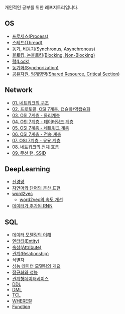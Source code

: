 개인적인 공부를 위한 레포지토리입니다.

## OS
* [프로세스(Process)](https://github.com/ywoo121/TIL/blob/main/OS/Process.md)
* [스레드(Thread)](https://github.com/ywoo121/TIL/blob/main/OS/Thread.md)
* [동기, 비동기(Synchronus, Asynchronous)](https://github.com/ywoo121/TIL/blob/main/OS/Synchronous_vs_Asynchronous.md)
* [블로킹, 논블로킹(Blocking, Non-Blocking)](https://github.com/ywoo121/TIL/blob/main/OS/Blocking_vs_Non-Blocking.md)
* [락(Lock)](https://github.com/ywoo121/TIL/blob/main/OS/Lock.md)
* [동기화(Synchorization)](https://github.com/ywoo121/TIL/blob/main/OS/%EA%B3%B5%EC%9C%A0%EC%9E%90%EC%9B%90%2C%EC%9E%84%EA%B3%84%EC%98%81%EC%97%AD.md)
* [공유자원, 임계영역(Shared Resource, Critical Section)](https://github.com/ywoo121/TIL/blob/main/OS/%EB%8F%99%EA%B8%B0%ED%99%94(Synchornization).md)
 
## Network
* [01. 네트워크의 구조](https://github.com/ywoo121/TIL/blob/main/Network/01_network%2C%20packet%2C%20LAN%2C%20WAN.md)
* [02. 프로토콜, OSI 7계층, 캡슐화/역캡슐화](https://github.com/ywoo121/TIL/blob/main/Network/02_protocol%2C%20OSI7layer%2C%20capsulation.md)
* [03. OSI 7계층 - 물리계층](https://github.com/ywoo121/TIL/blob/main/Network/03_OSI_physical_layer.md)
* [04. OSI 7계층 - 데이터링크 계층](https://github.com/ywoo121/TIL/blob/main/Network/04_OSI_data-link_layer.md)
* [05. OSI 7계층 - 네트워크 계층](https://github.com/ywoo121/TIL/blob/main/Network/05_OSI_network_layer.md)
* [06. OSI 7계층 - 전송 계층]()
* [07. OSI 7계층 - 응용 계층]()
* [08. 네트워크의 전체 흐름]()
* [09. 무선 랜, SSID]()

## DeepLearning
* [신경망](https://github.com/ywoo121/TIL/blob/main/DeepLearning/deep-learning-from-scratch-2/ch01/ch01.ipynb)
* [자연어와 단어의 분산 표현](https://github.com/ywoo121/TIL/tree/main/DeepLearning/deep-learning-from-scratch-2/ch02)
* [word2vec](https://github.com/ywoo121/TIL/blob/main/DeepLearning/deep-learning-from-scratch-2/ch03/ch03.ipynb)
  * [word2vec의 속도 개선](https://github.com/ywoo121/TIL/blob/main/DeepLearning/deep-learning-from-scratch-2/ch04/ch04.ipynb)
* [데이터가 추가된 RNN](https://github.com/ywoo121/TIL/blob/main/DeepLearning/deep-learning-from-scratch-2/ch06/ch06.ipynb)
  
## SQL
* [데이터 모델링의 이해](https://github.com/ywoo121/TIL/blob/main/SQL/1-1-1%20%EB%8D%B0%EC%9D%B4%ED%84%B0%20%EB%AA%A8%EB%8D%B8%EB%A7%81%EC%9D%98%20%EC%9D%B4%ED%95%B4.md)
* [엔터티(Entity)](https://github.com/ywoo121/TIL/blob/main/SQL/1-1-2.%20%EC%97%94%ED%84%B0%ED%8B%B0(Entity).md)
* [속성(Attribute)](https://github.com/ywoo121/TIL/blob/main/SQL/1-1-3.%20%EC%86%8D%EC%84%B1(Attribute).md)
* [관계(Relationship)](https://github.com/ywoo121/TIL/blob/main/SQL/1-1-4.%20%EA%B4%80%EA%B3%84(Relationship).md)
* [식별자](https://github.com/ywoo121/TIL/blob/main/SQL/1-1-5.%20%EC%8B%9D%EB%B3%84%EC%9E%90.md)
* [성능 데이터 모델링의 개요](https://github.com/ywoo121/TIL/blob/main/SQL/1-2-1.%20%EC%84%B1%EB%8A%A5%20%EB%8D%B0%EC%9D%B4%ED%84%B0%20%EB%AA%A8%EB%8D%B8%EB%A7%81%EC%9D%98%20%EA%B0%9C%EC%9A%94.md)
* [정규화와 성능](https://github.com/ywoo121/TIL/blob/main/SQL/1-2-2.%EC%A0%95%EA%B7%9C%ED%99%94%EC%99%80%20%EC%84%B1%EB%8A%A5.md)
* [관계형데이터베이스](https://github.com/ywoo121/TIL/blob/main/SQL/2-1-1.%EA%B4%80%EA%B3%84%ED%98%95%EB%8D%B0%EC%9D%B4%ED%84%B0%EB%B2%A0%EC%9D%B4%EC%8A%A4.md)
* [DDL](https://github.com/ywoo121/TIL/blob/main/SQL/2-1-2.%20DDL.md)
* [DML](https://github.com/ywoo121/TIL/blob/main/SQL/2-1-2.DML.md)
* [TCL](https://github.com/ywoo121/TIL/blob/main/SQL/2-1-3.TCL.md)
* [WHERE절](https://github.com/ywoo121/TIL/blob/main/SQL/2-1-4.WHERE%EC%A0%88.md)
* [Function](https://github.com/ywoo121/TIL/blob/main/SQL/2-1-5.Function.md)